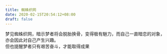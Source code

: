 ```yaml
---
title: 蜘蛛织网
date: 2020-02-15T20:54:12+08:00
draft: false
---
```


梦见蜘蛛织网，暗示梦者将会脱胎换骨，变得极有魅力，而自己一直暗恋的对象，亦会因此对自己产生兴趣。<br>
但也提醒梦者只有艰苦奋斗，才能取得成果